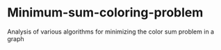 # Minimum-sum-coloring-problem
Analysis of various algorithms for minimizing the color sum problem in a graph
